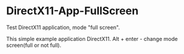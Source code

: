 # DirectX11-App-FullScreen
Test DirectX11 application, mode "full screen".

This simple example application DirectX11. 
Alt + enter - change mode screen(full or not full).
